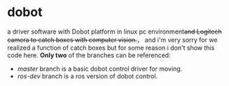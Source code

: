 # dobot
a driver software with Dobot platform in linux pc environment~~and Logitech camera to catch boxes with computer vision.~~， and i'm very sorry for we realized a function of catch boxes but for some reason i don't show this code here. 
**Only two** of the branches can be referenced:
- *master* branch is a basic dobot control driver for moving.
- *ros-dev* branch is a ros version of dobot control.
